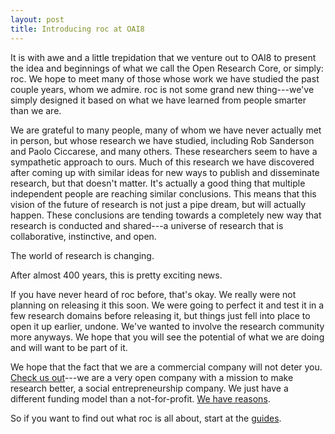 ```yaml
---
layout: post
title: Introducing roc at OAI8
---
```

It is with awe and a little trepidation that we venture out to OAI8 to present
the idea and beginnings of what we call the Open Research Core, or simply: roc.
We hope to meet many of those whose work we have studied the past couple years,
whom we admire. roc is not some grand new thing---we've simply designed it
based on what we have learned from people smarter than we are.

We are grateful to many people, many of whom we have never actually met in
person, but whose research we have studied, including Rob Sanderson and Paolo
Ciccarese, and many others. These researchers seem to have a sympathetic
approach to ours. Much of this research we have discovered after coming up
with similar ideas for new ways to publish and disseminate research, but that
doesn't matter. It's actually a good thing that multiple independent people are
reaching similar conclusions. This means that this vision of the future of
research is not just a pipe dream, but will actually happen. These conclusions
are tending towards a completely new way that research is conducted and
shared---a universe of research that is collaborative, instinctive, and open.

The world of research is changing.

After almost 400 years, this is pretty exciting news.

If you have never heard of roc before, that's okay. We really were not planning
on releasing it this soon. We were going to perfect it and test it in a few
research domains before releasing it, but things just fell into place to open
it up earlier, undone. We've wanted to involve the research community more
anyways. We hope that you will see the potential of what we are doing and will
want to be part of it.

We hope that the fact that we are a commercial company will not deter you.
[Check us out](http://pentandra.com)---we are a very open company with a
mission to make research better, a social entrepreneurship company. We just
have a different funding model than a not-for-profit. [We have
reasons](/faq#commercial).

So if you want to find out what roc is all about, start at the
[guides](/guides/).
